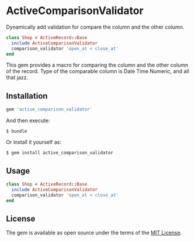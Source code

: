 # ActiveComparisonValidator

Dynamically add validation for compare the column and the other column.

```rb
class Shop < ActiveRecord::Base
  include ActiveComparisonValidator
  comparison_validator 'open_at < close_at'
end
```

This gem provides a macro for comparing the column and the other column of the record.
Type of the comparable column is Date Time Numeric, and all that jazz.

## Installation

```ruby
gem 'active_comparison_validator'
```

And then execute:

    $ bundle

Or install it yourself as:

    $ gem install active_comparison_validator

## Usage

```rb
class Shop < ActiveRecord::Base
  include ActiveComparisonValidator
  comparison_validator 'open_at < close_at'
end
```

## License

The gem is available as open source under the terms of the [MIT License](http://opensource.org/licenses/MIT).
